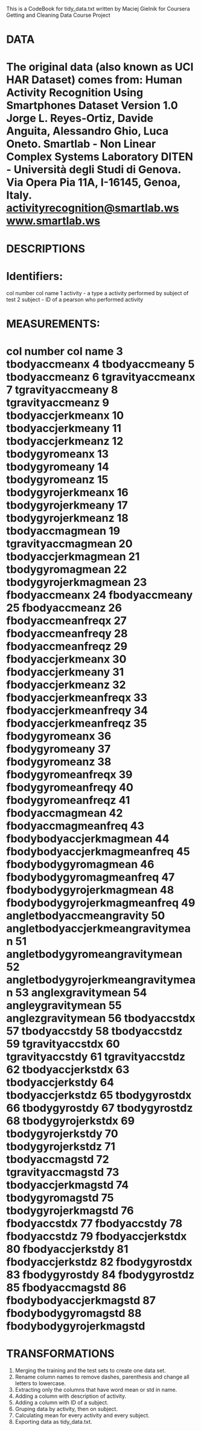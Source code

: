 This is a CodeBook for tidy_data.txt written by Maciej Gielnik for Coursera Getting and Cleaning Data Course Project

DATA
==================================================================
The original data (also known as UCI HAR Dataset) comes from:
Human Activity Recognition Using Smartphones Dataset
Version 1.0
Jorge L. Reyes-Ortiz, Davide Anguita, Alessandro Ghio, Luca Oneto.
Smartlab - Non Linear Complex Systems Laboratory
DITEN - Università degli Studi di Genova.
Via Opera Pia 11A, I-16145, Genoa, Italy.
activityrecognition@smartlab.ws
www.smartlab.ws
==================================================================
 


DESCRIPTIONS
==================================================================
Identifiers:
==================================================================

col number          col name
1                           activity  - a type a activity performed by subject of test
2                            subject  - ID of a pearson who performed activity

MEASUREMENTS:
==================================================================

col number          col name
3                      tbodyaccmeanx
4                      tbodyaccmeany
5                      tbodyaccmeanz
6                   tgravityaccmeanx
7                   tgravityaccmeany
8                   tgravityaccmeanz
9                  tbodyaccjerkmeanx
10                 tbodyaccjerkmeany
11                 tbodyaccjerkmeanz
12                    tbodygyromeanx
13                    tbodygyromeany
14                    tbodygyromeanz
15                tbodygyrojerkmeanx
16                tbodygyrojerkmeany
17                tbodygyrojerkmeanz
18                   tbodyaccmagmean
19                tgravityaccmagmean
20               tbodyaccjerkmagmean
21                  tbodygyromagmean
22              tbodygyrojerkmagmean
23                     fbodyaccmeanx
24                     fbodyaccmeany
25                     fbodyaccmeanz
26                 fbodyaccmeanfreqx
27                 fbodyaccmeanfreqy
28                 fbodyaccmeanfreqz
29                 fbodyaccjerkmeanx
30                 fbodyaccjerkmeany
31                 fbodyaccjerkmeanz
32             fbodyaccjerkmeanfreqx
33             fbodyaccjerkmeanfreqy
34             fbodyaccjerkmeanfreqz
35                    fbodygyromeanx
36                    fbodygyromeany
37                    fbodygyromeanz
38                fbodygyromeanfreqx
39                fbodygyromeanfreqy
40                fbodygyromeanfreqz
41                   fbodyaccmagmean
42               fbodyaccmagmeanfreq
43           fbodybodyaccjerkmagmean
44       fbodybodyaccjerkmagmeanfreq
45              fbodybodygyromagmean
46          fbodybodygyromagmeanfreq
47          fbodybodygyrojerkmagmean
48      fbodybodygyrojerkmagmeanfreq
49          angletbodyaccmeangravity
50  angletbodyaccjerkmeangravitymean
51     angletbodygyromeangravitymean
52 angletbodygyrojerkmeangravitymean
53                 anglexgravitymean
54                 angleygravitymean
55                 anglezgravitymean
56                      tbodyaccstdx
57                      tbodyaccstdy
58                      tbodyaccstdz
59                   tgravityaccstdx
60                   tgravityaccstdy
61                   tgravityaccstdz
62                  tbodyaccjerkstdx
63                  tbodyaccjerkstdy
64                  tbodyaccjerkstdz
65                     tbodygyrostdx
66                     tbodygyrostdy
67                     tbodygyrostdz
68                 tbodygyrojerkstdx
69                 tbodygyrojerkstdy
70                 tbodygyrojerkstdz
71                    tbodyaccmagstd
72                 tgravityaccmagstd
73                tbodyaccjerkmagstd
74                   tbodygyromagstd
75               tbodygyrojerkmagstd
76                      fbodyaccstdx
77                      fbodyaccstdy
78                      fbodyaccstdz
79                  fbodyaccjerkstdx
80                  fbodyaccjerkstdy
81                  fbodyaccjerkstdz
82                     fbodygyrostdx
83                     fbodygyrostdy
84                     fbodygyrostdz
85                    fbodyaccmagstd
86            fbodybodyaccjerkmagstd
87               fbodybodygyromagstd
88           fbodybodygyrojerkmagstd
==================================================================



TRANSFORMATIONS
==================================================================
1. Merging the training and the test sets to create one data set.
2. Rename column names to remove dashes, parenthesis and change all letters to lowercase.
3. Extracting only the columns that have word mean or std in name.
4. Adding a column with description of activity.
5. Adding a column with ID of a subject.
6. Gruping data by activity, then on subject.
7. Calculating mean for every activity and every subject.
8. Exporting data as tidy_data.txt.

















